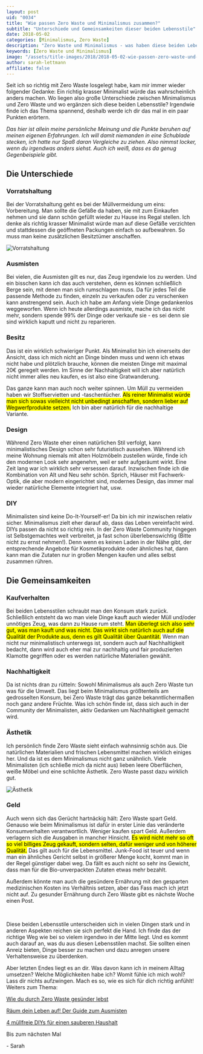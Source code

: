 ```yaml
---
layout: post
uid: "0034"
title: "Wie passen Zero Waste und Minimalismus zusammen?"
subtitle: "Unterschiede und Gemeinsamkeiten dieser beiden Lebensstile"
date: 2018-05-02
categories: [Minimalismus, Zero Waste]
description: "Zero Waste und Minimalismus - was haben diese beiden Lebensstile gemein? Vieles würde ein richtiger Minimalist wahrscheinlich anders machen."
keywords: [Zero Waste und Minimalismus]
image: "/assets/title-images/2018/2018-05-02-wie-passen-zero-waste-und-minimalismus-zusammen.jpg"
author: sarah-lettmann
affiliate: false
---
```

Seit ich so richtig mit Zero Waste losgelegt habe, kam mir immer wieder folgender Gedanke: Ein richtig krasser Minimalist würde das wahrscheinlich anders machen. Wo liegen also große Unterschiede zwischen Minimalismus und Zero Waste und wo ergänzen sich diese beiden Lebensstile? Irgendwie finde ich das Thema spannend, deshalb werde ich dir das mal in ein paar Punkten erörtern.

_Das hier ist allein meine persönliche Meinung und die Punkte beruhen auf meinen eigenen Erfahrungen. Ich will damit niemanden in eine Schublade stecken, ich hatte nur Spaß daran Vergleiche zu ziehen. Also nimmst locker, wenn du irgendwas anders siehst. Auch ich weiß, dass es da genug Gegenbeispiele gibt._

## Die Unterschiede

### Vorratshaltung  
Bei der Vorratshaltung geht es bei der Müllvermeidung um eins: Vorbereitung. Man sollte die Gefäße da haben, sie mit zum Einkaufen nehmen und sie dann schön gefüllt wieder zu Hause ins Regal stellen. Ich denke als richtig krasser Minimalist würde man auf diese Gefäße verzichten und stattdessen die geöffneten Packungen einfach so aufbewahren. So muss man keine zusätzlichen Besitztümer anschaffen.

![Vorratshaltung](/assets/inpost-images/2018/2018-05-02-vorratshaltung.jpg "© {{ site.title }}")

### Ausmisten
Bei vielen, die Ausmisten gilt es nur, das Zeug irgendwie los zu werden. Und ein bisschen kann ich das auch verstehen, denn es können schließlich Berge sein, mit denen man sich rumschlagen muss. Da für jedes Teil die passende Methode zu finden, einzeln zu verkaufen oder zu verschenken kann anstrengend sein. Auch ich habe am Anfang viele Dinge gedankenlos weggeworfen. Wenn ich heute allerdings ausmiste, mache ich das nicht mehr, sondern spende 99% der Dinge oder verkaufe sie - es sei denn sie sind wirklich kaputt und nicht zu reparieren.

### Besitz
Das ist ein wirklich schwieriger Punkt. Als Minimalist bin ich einerseits der Ansicht, dass ich mich nicht an Dinge binden muss und wenn ich etwas nicht habe und plötzlich brauche, können die meisten Dinge mit maximal 20€ geregelt werden. Im Sinne der Nachhaltigkeit will ich aber natürlich nicht immer alles neu kaufen, es ist also eine Gratwanderung.

Das ganze kann man auch noch weiter spinnen. Um Müll zu vermeiden haben wir Stoffservietten und -taschentücher. <mark>Als reiner Minimalist würde man sich sowas vielleicht nicht unbedingt anschaffen, sondern lieber auf Wegwerfprodukte setzen.</mark> Ich bin aber natürlich für die nachhaltige Variante.

### Design
Während Zero Waste eher einen natürlichen Stil verfolgt, kann minimalistisches Design schon sehr futuristisch aussehen. Während ich meine Wohnung niemals mit alten Holzmöbeln zustellen würde, finde ich den modernen Look sehr angenehm, weil er sehr aufgeräumt wirkt. Eine Zeit lang war ich wirklich sehr versessen darauf. Inzwischen finde ich die Kombination von Alt und Neu sehr schön. Sprich, Häuser mit Fachwerk-Optik, die aber modern eingerichtet sind, modernes Design, das immer mal wieder natürliche Elemente integriert hat, usw.

### DIY  
Minimalisten sind keine Do-It-Yourself-er! Da bin ich mir inzwischen relativ sicher. Minimalismus zielt eher darauf ab, dass das Leben vereinfacht wird. DIYs passen da nicht so richtig rein. In der Zero Waste Community hingegen ist Selbstgemachtes weit verbreitet, ja fast schon überlebenswichtig (Bitte nicht zu ernst nehmen!). Denn wenn es keinen Laden in der Nähe gibt, der entsprechende Angebote für Kosmetikprodukte oder ähnliches hat, dann kann man die Zutaten nur in großen Mengen kaufen und alles selbst zusammen rühren.

## Die Gemeinsam&shy;keiten

### Kaufverhalten  
Bei beiden Lebensstilen schraubt man den Konsum stark zurück. Schließlich entsteht da wo man viele Dinge kauft auch wieder Müll und/oder unnötiges Zeug, was dann zu Hause rum steht. <mark>Man überlegt sich also sehr gut, was man kauft und was nicht. Das wirkt sich natürlich auch auf die Qualität der Produkte aus, denn es gilt Qualität über Quantität.</mark> Wenn man nicht nur minimalistisch unterwegs ist, sondern auch auf Nachhaltigkeit bedacht, dann wird auch eher mal zur nachhaltig und fair produzierten Klamotte gegriffen oder es werden natürliche Materialien gewählt.

### Nachhaltigkeit  
Da ist nichts dran zu rütteln: Sowohl Minimalismus als auch Zero Waste tun was für die Umwelt. Das liegt beim Minimalismus größtenteils am gedrosselten Konsum, bei Zero Waste trägt das ganze bekanntlichermaßen noch ganz andere Früchte. Was ich schön finde ist, dass sich auch in der Community der Minimalisten, aktiv Gedanken um Nachhaltigkeit gemacht wird.

### Ästhetik
Ich persönlich finde Zero Waste sieht einfach wahnsinnig schön aus. Die natürlichen Materialien und frischen Lebensmittel machen wirklich einiges her. Und da ist es dem Minimalismus nicht ganz unähnlich. Viele Minimalisten (ich schließe mich da nicht aus) lieben leere Oberflächen, weiße Möbel und eine schlichte Ästhetik. Zero Waste passt dazu wirklich gut.

![Ästhetik](/assets/inpost-images/2018/2018-05-02-aesthetik.jpg "© {{ site.title }}")

### Geld
Auch wenn sich das Gerücht hartnäckig hält: Zero Waste spart Geld. Genauso wie beim Minimalismus ist dafür in erster Linie das veränderte Konsumverhalten verantwortlich. Weniger kaufen spart Geld. Außerdem verlagern sich die Ausgaben in mancher Hinsicht. <mark>Es wird nicht mehr so oft so viel billiges Zeug gekauft, sondern selten, dafür weniger und von höherer Qualität.</mark> Das gilt auch für die Lebensmittel. Junk-Food ist teuer und wenn man ein ähnliches Gericht selbst in größerer Menge kocht, kommt man in der Regel günstiger dabei weg. Da fällt es auch nicht so sehr ins Gewicht, dass man für die Bio-unverpackten Zutaten etwas mehr bezahlt.

Außerdem könnte man auch die gesündere Ernährung mit den gesparten medizinischen Kosten ins Verhältnis setzen, aber das Fass mach ich jetzt nicht auf. Zu gesunder Ernährung durch Zero Waste gibt es nächste Woche einen Post.

&nbsp;

Diese beiden Lebensstile unterscheiden sich in vielen Dingen stark und in anderen Aspekten reichen sie sich perfekt die Hand. Ich finde das der richtige Weg wie bei so vielem irgendwo in der Mitte liegt. Und es kommt auch darauf an, was du aus diesen Lebensstilen machst. Sie sollten einen Anreiz bieten, Dinge besser zu machen und dazu anregen unsere Verhaltensweise zu überdenken.

Aber letzten Endes liegt es an dir. Was davon kann ich in meinem Alltag umsetzen? Welche Möglichkeiten habe ich? Womit fühle ich mich wohl? Lass dir nichts aufzwingen. Mach es so, wie es sich für dich richtig anfühlt! Weiters zum Thema:

[Wie du durch Zero Waste gesünder lebst](/blog/wie-du-durch-zero-waste-gesuender-lebst/)

[Räum dein Leben auf! Der Guide zum Ausmisten](/blog/raeum-dein-leben-auf-der-guide-zum-ausmisten/)

[4 müllfreie DIYs für einen sauberen Haushalt](/blog/4-muellfreie-diys-fuer-einen-sauberen-haushalt/)

Bis zum nächsten Mal

\- Sarah

